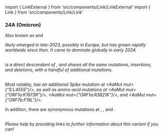 import { LinkExternal } from 'src/components/Link/LinkExternal'
import { Link } from 'src/components/Link/Link'




<MdxContent filepath="VoCHeader.md'" />

### 24A (Omicron)
Also known as <Lin name="JN.1" /> and <Who name="Omicron" />

<MdxContent filepath="OmicronHeader.md'" />

<Var name="24A (Omicron)"/> likely emerged in late-2023, possibly in Europe, but has grown rapidly worldwide since then. It came to dominate globally in early 2024.
<br/><br/>

<Var name="24A (Omicron)" prefix=""/> is a direct descendant of <Var name="23I (Omicron)" prefix=""/>, and shares all the same mutations, insertions, and deletions, with a handful of additional mutations.
<br/>
<br/>

Most notably, <Var name="24A (Omicron)" prefix=""/> has an additional Spike mutation at <AaMut mut={"S:L455S"}/>, as well as amino-acid mutations at <AaMut mut={"ORF1a:K1973R"}/>, <AaMut mut={"ORF1a:R3821K"}/>, and <AaMut mut={"ORF7b:F19L"}/>.
<br/>

In addition, there are synonymous mutations at <NucMut mut="T3565C" />, <NucMut mut="C12815T" />, and <NucMut mut="C18894T" />.
<br/>

<br/>
<i>Please help by providing links to further information about this variant if you can!</i>




